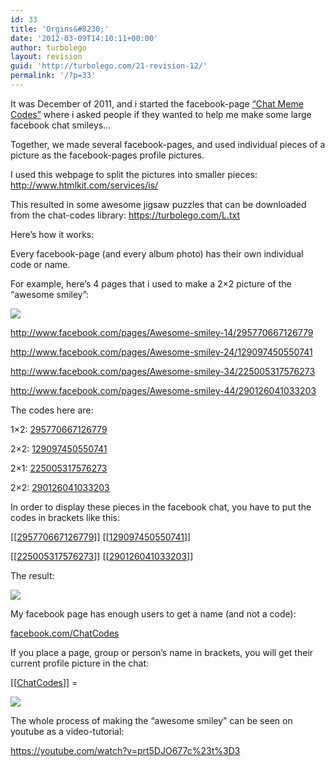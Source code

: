 ```yaml
---
id: 33
title: 'Orgins&#8230;'
date: '2012-03-09T14:10:11+00:00'
author: turbolego
layout: revision
guid: 'http://turbolego.com/21-revision-12/'
permalink: '/?p=33'
---
```


It was December of 2011, and i started the facebook-page [“Chat Meme Codes”](http://www.facebook.com/ChatCodes) where i asked people if they wanted to help me make some large facebook chat smileys…

Together, we made several facebook-pages, and used individual pieces of a picture as the facebook-pages profile pictures.

I used this webpage to split the pictures into smaller pieces: <http://www.htmlkit.com/services/is/>

This resulted in some awesome jigsaw puzzles that can be downloaded from the chat-codes library: <https://turbolego.com/L.txt>

Here’s how it works:

Every facebook-page (and every album photo) has their own individual code or name.

For example, here’s 4 pages that i used to make a 2×2 picture of the “awesome smiley”:

![](www(8))

<http://www.facebook.com/pages/Awesome-smiley-14/295770667126779>

<http://www.facebook.com/pages/Awesome-smiley-24/129097450550741>

<http://www.facebook.com/pages/Awesome-smiley-34/225005317576273>

<http://www.facebook.com/pages/Awesome-smiley-44/290126041033203>

The codes here are:

1×2: [295770667126779](http://www.facebook.com/pages/Awesome-smiley-14/295770667126779)

2×2: [129097450550741](http://www.facebook.com/pages/Awesome-smiley-24/129097450550741)

2×1: [225005317576273](http://www.facebook.com/pages/Awesome-smiley-34/225005317576273)

2×2: [290126041033203](http://www.facebook.com/pages/Awesome-smiley-44/290126041033203)

In order to display these pieces in the facebook chat, you have to put the codes in brackets like this:

\[\[[295770667126779](http://www.facebook.com/pages/Awesome-smiley-14/295770667126779)\]\] \[\[[129097450550741](http://www.facebook.com/pages/Awesome-smiley-24/129097450550741)\]\]

\[\[[225005317576273](http://www.facebook.com/pages/Awesome-smiley-34/225005317576273)\]\] \[\[[290126041033203](http://www.facebook.com/pages/Awesome-smiley-44/290126041033203)\]\]

The result:

![](www(9))

My facebook page has enough users to get a name (and not a code):

[facebook.com/ChatCodes](http://www.facebook.com/ChatCodes)

If you place a page, group or person’s name in brackets, you will get their current profile picture in the chat:

\[\[[ChatCodes](http://www.facebook.com/ChatCodes)\]\] =

![](www(10))

The whole process of making the “awesome smiley” can be seen on youtube as a video-tutorial:

https://youtube.com/watch?v=prt5DJO677c%23t%3D3